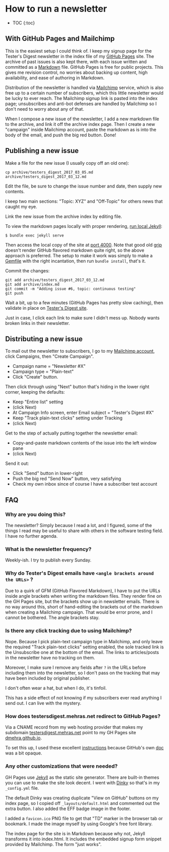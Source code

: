 # How to run a newsletter

* TOC
{:toc}

## With GitHub Pages and Mailchimp

This is the easiest setup I could think of. I keep my signup page for the Tester's Digest newsletter in the index file of my [GitHub Pages](https://pages.github.com/) site. The archive of past issues is also kept there, with each issue written and committed as a [Markdown](https://guides.github.com/features/mastering-markdown/) file. GitHub Pages is free for public projects. This gives me revision control, no worries about backing up content, high availability, and ease of authoring in Markdown.

Distribution of the newsletter is handled via [Mailchimp](https://mailchimp.com/) service, which is also free up to a certain number of subscribers, which this little newsletter would be lucky to ever reach. The Mailchimp signup link is pasted into the index page; unsubscribes and anti-bot defenses are handled by Mailchimp so I don't need to worry about any of that.

When I compose a new issue of the newsletter, I add a new markdown file to the archive, and link it off the archive index page. Then I create a new "campaign" inside Mailchimp account, paste the markdown as is into the body of the email, and push the big red button. Done!

## Publishing a new issue

Make a file for the new issue (I usually copy off an old one):

```
cp archive/testers_digest_2017_03_05.md archive/testers_digest_2017_03_12.md
```

Edit the file, be sure to change the issue number and date, then supply new contents.

I keep two main sections: "Topic: XYZ" and "Off-Topic" for others news that caught my eye.

Link the new issue from the archive index by editing [](archive/index.md) file.

To view the markdown pages locally with proper rendering, [run local Jekyll](https://help.github.com/articles/setting-up-your-github-pages-site-locally-with-jekyll/):

```
$ bundle exec jekyll serve
```

Then access the local copy of the site at [port 4000](http://127.0.0.1:4000/). Note that good old [grip](https://github.com/joeyespo/grip) doesn't render GitHub flavored markdown quite right, so the above approach is preferred. The setup to make it work was simply to make a [Gemfile](Gemfile) with the right incantation, then run `bundle install`, that's it.

Commit the changes:

```
git add archive/testers_digest_2017_03_12.md
git add archive/index.md
git commit -m "Adding issue #6, topic: continuous testing"
git push
```

Wait a bit, up to a few minutes (GitHub Pages has pretty slow caching), then validate in place on [Tester's Digest site](http://testersdigest.mehras.net/archive/).

Just in case, I click each link to make sure I didn't mess up. Nobody wants broken links in their newsletter.

## Distributing a new issue

To mail out the newsletter to subscribers, I go to my [Mailchimp account](https://login.mailchimp.com/), click Campaigns, then "Create Campaign".

* Campaign name = "Newsletter #X"
* Campaign type = "Plain-text"
* Click "Create" button.

Then click through using "Next" button that's hiding in the lower right corner, keeping the defaults:

* Keep "Entire list" setting
* (click Next)
* At Campaign Info screen, enter Email subject = "Tester's Digest #X"
* Keep "Track plain-text clicks" setting under Tracking
* (click Next)

Get to the step of actually putting together the newsletter email:

* Copy-and-paste markdown contents of the issue into the left window pane
* (click Next)

Send it out:

* Click "Send" button in lower-right
* Push the big red "Send Now" button, very satisfying
* Check my own inbox since of course I have a subscriber test account

## FAQ

### Why are you doing this?

The newsletter? Simply because I read a lot, and I figured, some of the things I read may be useful to share with others in the software testing field. I have no further agenda.

### What is the newsletter frequency?

Weekly-ish. I try to publish every Sunday.

### Why do Tester's Digest emails have `<angle brackets around the URLs>` ?

Due to a quirk of GFM (GitHub Flavored Markdown), I have to put the URLs inside angle brackets when writing the markdown files. They render fine on the GH Pages site, but the brackets show up in newsletter emails. There is no way around this, short of hand-editing the brackets out of the markdown when creating a Mailchimp campaign. That would be error prone, and I cannot be bothered. The angle brackets stay.

### Is there any click tracking due to using Mailchimp?

Nope. Because I pick plain-text campaign type in Mailchimp, and only leave the required "Track plain-text clicks" setting enabled, the sole tracked link is the Unsubscribe one at the bottom of the email. The links to articles/posts in the newsletter have no tracking on them.

Moreover, I make sure I remove any fields after `?` in the URLs before including them into the newsletter, so I don't pass on the tracking that may have been included by original publisher.

I don't often wear a hat, but when I do, it's tinfoil.

This has a side effect of not knowing if my subscribers ever read anything I send out. I can live with the mystery.

### How does testersdigest.mehras.net redirect to GitHub Pages?

Via a CNAME record from my web hosting provider that makes my subdomain [testersdigest.mehras.net](http://testersdigest.mehras.net) point to my GH Pages site [dmehra.github.io](http://github.com/dmehra/dmehra.github.io).

To set this up, I used these excellent [instructions](https://github.com/tomkeays/cname-setup) because GitHub's own [doc](https://help.github.com/articles/using-a-custom-domain-with-github-pages/) was a bit opaque.

### Any other customizations that were needed?

GH Pages use [Jekyll](https://jekyllrb.com/docs/github-pages/) as the static site generator. There are built-in themes you can use to make the site look decent. I went with [Dinky](https://github.com/pages-themes/dinky) so that's in my `_config.yml` file.

The default Dinky was creating duplicate "View on GitHub" buttons on my index page, so I copied off `_layouts/default.html` and commented out the extra button. I also added the EFF badge image in the footer.

I added a `favicon.ico` PNG file to get that "TD" marker in the browser tab or bookmark. I made the image myself by using Google's free font library.

The index page for the site is in Markdown because why not, Jekyll transforms it into index.html. It includes the embedded signup form snippet provided by Mailchimp. The form "just works".
